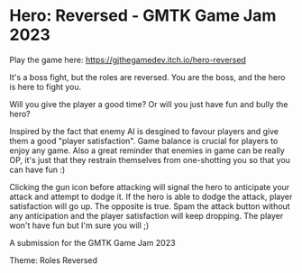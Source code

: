 # Hero: Reversed - GMTK Game Jam 2023

Play the game here: https://gjthegamedev.itch.io/hero-reversed

It's a boss fight, but the roles are reversed. You are the boss, and the hero is here to fight you.

Will you give the player a good time? Or will you just have fun and bully the hero?

Inspired by the fact that enemy AI is desgined to favour players and give them a good "player satisfaction". Game balance is crucial for players to enjoy any game. Also a great reminder that enemies in game can be really OP, it's just that they restrain themselves from one-shotting you so that you can have fun :)

Clicking the gun icon before attacking will signal the hero to anticipate your attack and attempt to dodge it. If the hero is able to dodge the attack, player satisfaction will go up. The opposite is true.  Spam the attack button without any anticipation and the player satisfaction will keep dropping. The player won't have fun but I'm sure you will ;)

A submission for the GMTK Game Jam 2023

Theme: Roles Reversed

